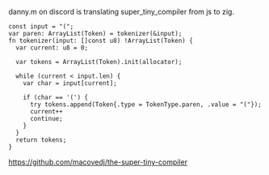danny.m on discord is translating super_tiny_compiler from js to zig.

```zig
const input = "(";
var paren: ArrayList(Token) = tokenizer(&input);
fn tokenizer(input: []const u8) !ArrayList(Token) {
  var current: u8 = 0;

  var tokens = ArrayList(Token).init(allocator);

  while (current < input.len) {
    var char = input[current];

    if (char == '(') {
      try tokens.append(Token{.type = TokenType.paren, .value = "("});
      current++
      continue;
    }
  }
  return tokens;
}
```

https://github.com/macovedj/the-super-tiny-compiler
